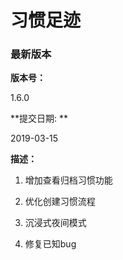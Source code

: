 # 习惯足迹

### 最新版本

**版本号：**

1.6.0

**提交日期: ** 

2019-03-15

**描述：**

1. 增加查看归档习惯功能

2. 优化创建习惯流程

3. 沉浸式夜间模式

4. 修复已知bug
